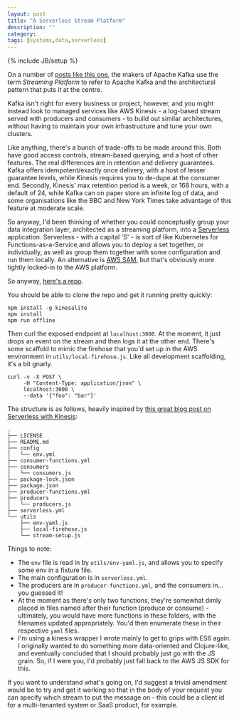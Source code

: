 ```yaml
---
layout: post
title: "A Serverless Stream Platform"
description: ""
category: 
tags: [systems,data,serverless]
---
```

{% include JB/setup %}

On a number of [posts like this one](https://www.oreilly.com/ideas/apache-kafka-and-the-rise-of-the-streaming-platform), the makers of Apache Kafka use the term _Streaming Platform_ to refer to Apache Kafka and the architectural pattern that puts it at the centre.

Kafka isn't right for every business or project, however, and you might instead look to managed services like AWS Kinesis - a log-based stream served with producers and consumers - to build out similar architectures, without having to maintain your own infrastructure and tune your own clusters.

Like anything, there's a bunch of trade-offs to be made around this. Both have good access controls, stream-based querying, and a host of other features. The real differences are in retention and delivery guarantees. Kafka offers idempotent/exactly once delivery, with a host of lesser guarantee levels, while Kinesis requires you to de-dupe at the consumer end. Secondly, Kinesis' max retention period is a week, or 168 hours, with a default of 24, while Kafka can on paper store an infinite log of data, and some organisations like the BBC and New York Times take advantage of this feature at moderate scale.

So anyway, I'd been thinking of whether you could conceptually group your data integration layer, architected as a streaming platform, into a [Serverless](https://serverless.com) application. Serverless - with a capital 'S' - is sort of like Kubernetes for Functions-as-a-Service,and allows you to deploy a set together, or individually, as well as group them together with some configuration and run them locally. An alternative is [AWS SAM](https://github.com/awslabs/aws-sam-cli), but that's obviously more tightly locked-in to the AWS platform.

So anyway, [here's a repo](https://github.com/the-frey/serverless_stream_platform).

You should be able to clone the repo and get it running pretty quickly:

    npm install -g kinesalite
    npm install
    npm run offline

Then curl the exposed endpoint at `localhost:3000`. At the moment, it just drops an event on the stream and then logs it at the other end. There's some scaffold to mimic the firehose that you'd set up in the AWS environment in `utils/local-firehose.js`. Like all development scaffolding, it's a bit gnarly.

```
curl -v -X POST \
     -H "Content-Type: application/json" \
     localhost:3000 \
     --data '{"foo": "bar"}'
```

The structure is as follows, heavily inspired by [this great blog post on Serverless with Kinesis](http://blogs.lessthandot.com/index.php/enterprisedev/cloud/serverless-http-kinesis-lambdas-with-offline-development/):

```
.
├── LICENSE
├── README.md
├── config
│   └── env.yml
├── consumer-functions.yml
├── consumers
│   └── consumers.js
├── package-lock.json
├── package.json
├── producer-functions.yml
├── producers
│   └── producers.js
├── serverless.yml
└── utils
    ├── env-yaml.js
    ├── local-firehose.js
    └── stream-setup.js
```

Things to note:

- The `env` file is read in by `utils/env-yaml.js`, and allows you to specify some env in a fixture file.
- The main configuration is in `serverless.yml`.
- The producers are in `producer-functions.yml`, and the consumers in... you guessed it!
- At the moment as there's only two functions, they're somewhat dimly placed in files named after their function (produce or consume) - ultimately, you would have more functions in these folders, with the filenames updated appropriately. You'd then enumerate these in their respective `yaml` files.
- I'm using a kinesis wrapper I wrote mainly to get to grips with ES6 again. I originally wanted to do something more data-oriented and Clojure-like, and eventually concluded that I should probably just go with the JS grain. So, if I were you, I'd probably just fall back to the AWS JS SDK for this.

If you want to understand what's going on, I'd suggest a trivial amendment would be to try and get it working so that in the body of your request you can specify which stream to put the message on - this could be a client id for a multi-tenanted system or SaaS product, for example.
